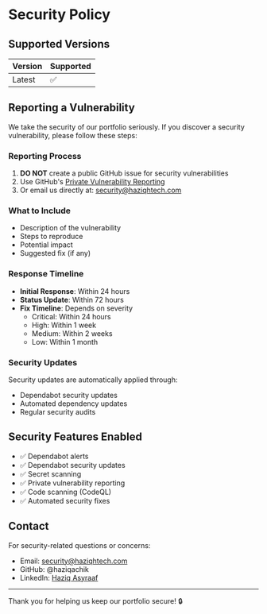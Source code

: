 # Security Policy

## Supported Versions

| Version | Supported          |
| ------- | ------------------ |
| Latest  | :white_check_mark: |

## Reporting a Vulnerability

We take the security of our portfolio seriously. If you discover a security vulnerability, please follow these steps:

### Reporting Process

1. **DO NOT** create a public GitHub issue for security vulnerabilities
2. Use GitHub's [Private Vulnerability Reporting](https://github.com/haziqachik/haziqhtech-portfolio/security/advisories/new)
3. Or email us directly at: security@haziqhtech.com

### What to Include

- Description of the vulnerability
- Steps to reproduce
- Potential impact
- Suggested fix (if any)

### Response Timeline

- **Initial Response**: Within 24 hours
- **Status Update**: Within 72 hours  
- **Fix Timeline**: Depends on severity
  - Critical: Within 24 hours
  - High: Within 1 week
  - Medium: Within 2 weeks
  - Low: Within 1 month

### Security Updates

Security updates are automatically applied through:
- Dependabot security updates
- Automated dependency updates
- Regular security audits

## Security Features Enabled

- ✅ Dependabot alerts
- ✅ Dependabot security updates
- ✅ Secret scanning
- ✅ Private vulnerability reporting
- ✅ Code scanning (CodeQL)
- ✅ Automated security fixes

## Contact

For security-related questions or concerns:
- Email: security@haziqhtech.com
- GitHub: @haziqachik
- LinkedIn: [Haziq Asyraaf](https://linkedin.com/in/haziqasyraaf)

---

Thank you for helping us keep our portfolio secure! 🔒
